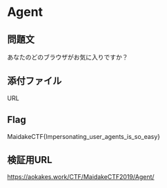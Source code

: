 # Agent

## 問題文
あなたのどのブラウザがお気に入りですか？

## 添付ファイル
URL

## Flag
MaidakeCTF{Impersonating_user_agents_is_so_easy}

## 検証用URL
https://aokakes.work/CTF/MaidakeCTF2019/Agent/
